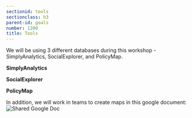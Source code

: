 ```yaml
---
sectionid: tools
sectionclass: h3
parent-id: goals
number: 1200
title: Tools
---
```

We will be using 3 different databases during this workshop - SimplyAnalytics, SocialExplorer, and PolicyMap. 


**SimplyAnalytics** 

**SocialExplorer**

**PolicyMap** 

In addition, we will work in teams to create maps in this google document:
![Shared Google Doc](https://docs.google.com/document/d/1F9mCx4N_Ua3UqwNobemFe9Y9QYHvmkSl7Tlk6_9rwV0/edit?usp=sharing)
